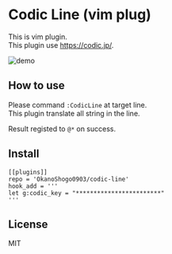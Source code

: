 # Codic Line (vim plug)
This is vim plugin.  
This plugin use https://codic.jp/.  

![demo](https://user-images.githubusercontent.com/25472671/58524198-6c4c5c80-8202-11e9-8b57-460eef7e49ac.gif)

## How to use
Please command `:CodicLine` at target line.  
This plugin translate all string in the line.  

Result registed to `@*` on success.

## Install
```
[[plugins]]
repo = 'OkanoShogo0903/codic-line'
hook_add = '''
let g:codic_key = "************************"
'''
```

## License
MIT
